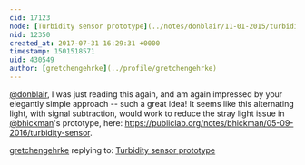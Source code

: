 ```yaml
---
cid: 17123
node: [Turbidity sensor prototype](../notes/donblair/11-01-2015/turbidity-sensor-prototype)
nid: 12350
created_at: 2017-07-31 16:29:31 +0000
timestamp: 1501518571
uid: 430549
author: [gretchengehrke](../profile/gretchengehrke)
---
```


[@donblair](/profile/donblair), I was just reading this again, and am again impressed by your elegantly simple approach -- such a great idea! It seems like this alternating light, with signal subtraction, would work to reduce the stray light issue in [@bhickman](/profile/bhickman)'s prototype, here: https://publiclab.org/notes/bhickman/05-09-2016/turbidity-sensor. 

[gretchengehrke](../profile/gretchengehrke) replying to: [Turbidity sensor prototype](../notes/donblair/11-01-2015/turbidity-sensor-prototype)

